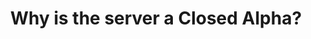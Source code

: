---
layout: faq
title: "Why is the server a Closed Alpha?"
image: /assets/faq/whitelist.png
permalink: /faq/whitelist
type: faq
preview-text: | 
  There are multiple reasons why the server is in a closed alpha state, listed here are the major ones that led to the decision to make the server a closed alpha.
main-text: | 
  There are multiple reasons why the server is in a closed alpha state, listed here are the major ones that led to the decision to make the server a closed alpha.

  - Currently, we don't have enough moderators to handle the server in a public enviornment. We also still need to work on all the tools for said moderators.

  - The code for the server is still very unstable, there are plenty of bugs and issues that you **will** run into when playing the server in its current state.

  - Cheaters were a major issue before we decided to move to a closed alpha, showing up every few hours. We do not have enough moderators or a proper system for reporting said cheaters.

  - Many features are still not completed at the moment, for example the newer menu system is still very incomplete and lacks a lot of options.

  You can see the original blogpost about the server going into a closed alpha [here](../blog/where-has-lem-been).

  ### When will it go public again?

  With the development team being pretty small, it will take a long time to deal with all of these issues. We hope once its ready to go public again that we can avoid having all the issues we had before.
  
  There is no date that is set in stone for LEM going public, but it will likely either be late 2024 or in 2025.

  ### How can I join currently?

  It used to be possible to send an invite request to be able to join, however due to a huge influx of invite requests it became impossible to manage it with our current resources. We plan to work on going public instead of re-opening invite requests. In the meantime, check out [Weekend Events](../blog/weekendevents) for trying out the server.

  # Notice
  
  ### LEM is currently temporarily public! More information [Here](../blog/festiveevent)
markdown: true
---